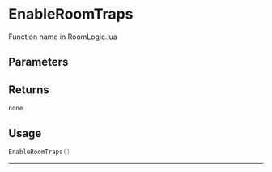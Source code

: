 # EnableRoomTraps

Function name in RoomLogic.lua

## Parameters

## Returns

`none`

## Usage

```lua
EnableRoomTraps()
```

---
